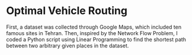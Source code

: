 # Optimal Vehicle Routing
First, a dataset was collected through Google Maps, which included ten famous sites in Tehran. Then, inspired by the Network Flow Problem, I coded a Python script using Linear Programming to find the shortest path between two arbitrary given places in the dataset.
